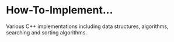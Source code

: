 # How-To-Implement...
Various C++ implementations including data structures, algorithms, searching and sorting algorithms.
